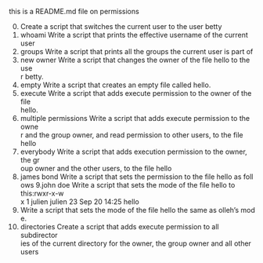 this is a README.md file on permissions


0. Create a script that switches the current user to the user betty
1. whoami Write a script that prints the effective username of the current user
2. groups Write a script that prints all the groups the current user is part of
3. new owner Write a script that changes the owner of the file hello to the use\
r betty.
4. empty Write a script that creates an empty file called hello.
5. execute Write a script that adds execute permission to the owner of the file\
 hello.
6. multiple permissions Write a script that adds execute permission to the owne\
r and the group owner, and read permission to other users, to the file hello
7. everybody Write a script that adds execution permission to the owner, the gr\
oup owner and the other users, to the file hello
8. james bond Write a script that sets the permission to the file hello as foll\
ows
9.john doe Write a script that sets the mode of the file hello to this:rwxr-x-w\
x 1 julien julien 23 Sep 20 14:25 hello
10. Write a script that sets the mode of the file hello the same as olleh’s mod\
e.
11. directories Create a script that adds execute permission to all subdirector\
ies of the current directory for the owner, the group owner and all other users

